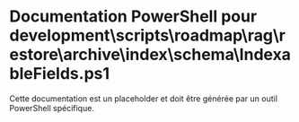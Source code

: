 # Documentation PowerShell pour development\scripts\roadmap\rag\restore\archive\index\schema\IndexableFields.ps1

Cette documentation est un placeholder et doit être générée par un outil PowerShell spécifique.
